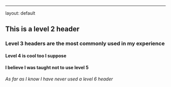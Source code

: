 ---
layout: default 

## This is a level 2 header

### Level 3 headers are the most commonly used in my experience

#### Level 4 is cool too I suppose

#### I believe I was taught not to use level 5

###### As far as I know I have never used a level 6 header


